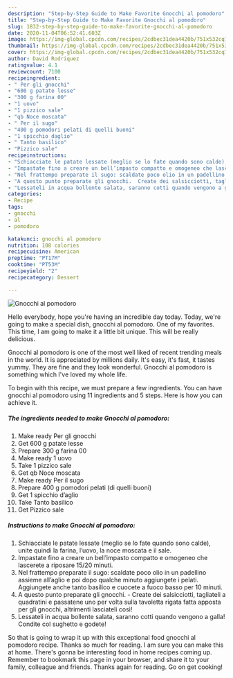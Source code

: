 ```yaml
---
description: "Step-by-Step Guide to Make Favorite Gnocchi al pomodoro"
title: "Step-by-Step Guide to Make Favorite Gnocchi al pomodoro"
slug: 1832-step-by-step-guide-to-make-favorite-gnocchi-al-pomodoro
date: 2020-11-04T06:52:41.603Z
image: https://img-global.cpcdn.com/recipes/2cdbec31dea4420b/751x532cq70/gnocchi-al-pomodoro-recipe-main-photo.jpg
thumbnail: https://img-global.cpcdn.com/recipes/2cdbec31dea4420b/751x532cq70/gnocchi-al-pomodoro-recipe-main-photo.jpg
cover: https://img-global.cpcdn.com/recipes/2cdbec31dea4420b/751x532cq70/gnocchi-al-pomodoro-recipe-main-photo.jpg
author: David Rodriquez
ratingvalue: 4.1
reviewcount: 7100
recipeingredient:
- " Per gli gnocchi"
- "600 g patate lesse"
- "300 g farina 00"
- "1 uovo"
- "1 pizzico sale"
- "qb Noce moscata"
- " Per il sugo"
- "400 g pomodori pelati di quelli buoni"
- "1 spicchio daglio"
- " Tanto basilico"
- "Pizzico sale"
recipeinstructions:
- "Schiacciate le patate lessate (meglio se lo fate quando sono calde), unite quindi la farina, l’uovo, la noce moscata e il sale."
- "Impastate fino a creare un bell’impasto compatto e omogeneo che lascerete a riposare 15/20 minuti."
- "Nel frattempo preparate il sugo: scaldate poco olio in un padellino assieme all’aglio e poi dopo qualche minuto aggiungete i pelati. Aggiungete anche tanto basilico e cuocete a fuoco basso per 10 minuti."
- "A questo punto preparate gli gnocchi.  Create dei salsicciotti, tagliateli a quadratini e passatene uno per volta sulla tavoletta rigata fatta apposta per gli gnocchi, altrimenti lasciateli così!"
- "Lessateli in acqua bollente salata, saranno cotti quando vengono a galla! Condite col sughetto e godete!"
categories:
- Recipe
tags:
- gnocchi
- al
- pomodoro

katakunci: gnocchi al pomodoro 
nutrition: 108 calories
recipecuisine: American
preptime: "PT17M"
cooktime: "PT53M"
recipeyield: "2"
recipecategory: Dessert

---
```



![Gnocchi al pomodoro](https://img-global.cpcdn.com/recipes/2cdbec31dea4420b/751x532cq70/gnocchi-al-pomodoro-recipe-main-photo.jpg)

Hello everybody, hope you're having an incredible day today. Today, we're going to make a special dish, gnocchi al pomodoro. One of my favorites. This time, I am going to make it a little bit unique. This will be really delicious.

Gnocchi al pomodoro is one of the most well liked of recent trending meals in the world. It is appreciated by millions daily. It's easy, it's fast, it tastes yummy. They are fine and they look wonderful. Gnocchi al pomodoro is something which I've loved my whole life.




To begin with this recipe, we must prepare a few ingredients. You can have gnocchi al pomodoro using 11 ingredients and 5 steps. Here is how you can achieve it.

<!--inarticleads1-->

##### The ingredients needed to make Gnocchi al pomodoro:

1. Make ready  Per gli gnocchi
1. Get 600 g patate lesse
1. Prepare 300 g farina 00
1. Make ready 1 uovo
1. Take 1 pizzico sale
1. Get qb Noce moscata
1. Make ready  Per il sugo
1. Prepare 400 g pomodori pelati (di quelli buoni)
1. Get 1 spicchio d’aglio
1. Take  Tanto basilico
1. Get Pizzico sale




<!--inarticleads2-->

##### Instructions to make Gnocchi al pomodoro:

1. Schiacciate le patate lessate (meglio se lo fate quando sono calde), unite quindi la farina, l’uovo, la noce moscata e il sale.
1. Impastate fino a creare un bell’impasto compatto e omogeneo che lascerete a riposare 15/20 minuti.
1. Nel frattempo preparate il sugo: scaldate poco olio in un padellino assieme all’aglio e poi dopo qualche minuto aggiungete i pelati. Aggiungete anche tanto basilico e cuocete a fuoco basso per 10 minuti.
1. A questo punto preparate gli gnocchi.  - Create dei salsicciotti, tagliateli a quadratini e passatene uno per volta sulla tavoletta rigata fatta apposta per gli gnocchi, altrimenti lasciateli così!
1. Lessateli in acqua bollente salata, saranno cotti quando vengono a galla! Condite col sughetto e godete!




So that is going to wrap it up with this exceptional food gnocchi al pomodoro recipe. Thanks so much for reading. I am sure you can make this at home. There's gonna be interesting food in home recipes coming up. Remember to bookmark this page in your browser, and share it to your family, colleague and friends. Thanks again for reading. Go on get cooking!

